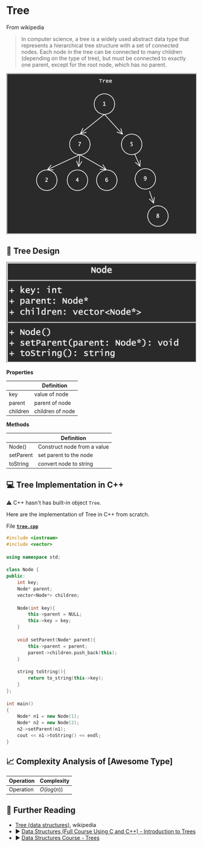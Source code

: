 # Tree

From wikipedia

> In computer science, a tree is a widely used abstract data type that represents a hierarchical tree structure with a set of connected nodes. Each node in the tree can be connected to many children (depending on the type of tree), but must be connected to exactly one parent, except for the root node, which has no parent.

![](../abstract/data-structures/tree.png)


## 🎨 Tree Design

![](images/design.png)

**Properties**

|                | Definition                              |
|----------------|-----------------------------------------|
| key            | value of node                           |
| parent         | parent of node                          |
| children       | children of node                        |

**Methods**

|                 | Definition      |
|-----------------|--------------------------------|
| Node()          | Construct node from a value     |
| setParent       | set parent to the node    |
| toString        | convert node to string     |


## 💻 Tree Implementation in C++

⚠️ C++ hasn't has built-in object `Tree`.

Here are the implementation of Tree in C++ from scratch.

File [**`tree.cpp`**](code/tree.cpp)

```cpp
#include <iostream>
#include <vector>

using namespace std;

class Node {
public:
    int key;
    Node* parent;
    vector<Node*> children;
    
    Node(int key){
        this->parent = NULL;
        this->key = key;
    }
    
    void setParent(Node* parent){
        this->parent = parent;
        parent->children.push_back(this);
    }
    
    string toString(){
        return to_string(this->key);
    }
};

int main()
{
    Node* n1 = new Node(1);
    Node* n2 = new Node(2);
    n2->setParent(n1);
    cout << n1->toString() << endl;
}
```

## 📈 Complexity Analysis of [Awesome Type]


| Operation       | Complexity          |
|-----------------|---------------------|
| Operation       | $O(log(n))$         |

## 🔗 Further Reading

* [Tree (data structures)](https://en.wikipedia.org/wiki/Tree_(data_structure)), wikipedia
* ▶️ [Data Structures (Full Course Using C and C++) - Introduction to Trees](https://youtu.be/B31LgI4Y4DQ?t=18855)
* ▶️ [Data Structures Course - Trees](https://www.coursera.org/lecture/data-structures/trees-95qda)
